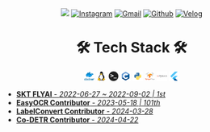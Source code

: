 <div align=center>
<a href="https://hits.seeyoufarm.com"><img src="https://hits.seeyoufarm.com/api/count/incr/badge.svg?url=https%3A%2F%2Fgithub.com%2Fhitbee-dev&count_bg=%23E9C04C&title_bg=%23181717&icon=&icon_color=%23E7E7E7&title=hits&edge_flat=false"/></a>
<a href="https://www.instagram.com/hitbee_0584/"><img alt="Instagram" src ="https://img.shields.io/badge/Instagram-E4405F.svg?&style=flat&logo=Instagram&logoColor=white"/></a>
<a href="mailto:ckim.esw@gmail.com"><img alt="Gmail" src ="https://img.shields.io/badge/Gmail-EA4335.svg?&style=flat&logo=Gmail&logoColor=white"/></a>
<a href="https://github.com/Hitbee-dev"><img alt="Github" src ="https://img.shields.io/badge/Git-181717.svg?&style=flat&logo=Git&logoColor=white"/></a>
<a href="https://velog.io/@kc0584-dev"><img alt="Velog" src ="https://img.shields.io/badge/Velog-20C997.svg?&style=flat&logo=Velog&logoColor=white"/></a>

<br/>
</div>
<p></p>

 <div align=center>
    <h1> 🛠 Tech Stack 🛠 </h1>
    <code><img height="20" src="https://raw.githubusercontent.com/github/explore/00be00e3051bfc3bb008e4db83382b3ac55f22db/topics/docker/docker.png"></code>
    <code><img height="20" src="https://raw.githubusercontent.com/github/explore/00be00e3051bfc3bb008e4db83382b3ac55f22db/topics/linux/linux.png"></code>
    <code><img height="20" src="https://raw.githubusercontent.com/github/explore/00be00e3051bfc3bb008e4db83382b3ac55f22db/topics/terminal/terminal.png"></code>
    <code><img height="20" src="https://raw.githubusercontent.com/github/explore/00be00e3051bfc3bb008e4db83382b3ac55f22db/topics/c/c.png"></code>
    <code><img height="20" src="https://raw.githubusercontent.com/github/explore/00be00e3051bfc3bb008e4db83382b3ac55f22db/topics/python/python.png"></code>
    <code><img height="20" src="https://raw.githubusercontent.com/github/explore/00be00e3051bfc3bb008e4db83382b3ac55f22db/topics/tensorflow/tensorflow.png"></code>
    <code><img height="20" src="https://raw.githubusercontent.com/github/explore/00be00e3051bfc3bb008e4db83382b3ac55f22db/topics/pytorch/pytorch.png"></code>
    <code><img height="20" src="https://raw.githubusercontent.com/github/explore/00be00e3051bfc3bb008e4db83382b3ac55f22db/topics/flutter/flutter.png"></code>
    <p></p>
</div>
<p></p>

- [**SKT FLYAI** - *2022-06-27 ~ 2022-09-02 | 1st*](https://github.com/SKT-Phoenix/Phoenix)
- [**EasyOCR Contributor** - *2023-05-18 | 101th*](https://github.com/JaidedAI/EasyOCR/pull/920)
- [**LabelConvert Contributor** - *2024-03-28*](https://github.com/RapidAI/LabelConvert/pull/10)
- [**Co-DETR Contributor** - *2024-04-22*](https://github.com/Sense-X/Co-DETR/pull/123)
